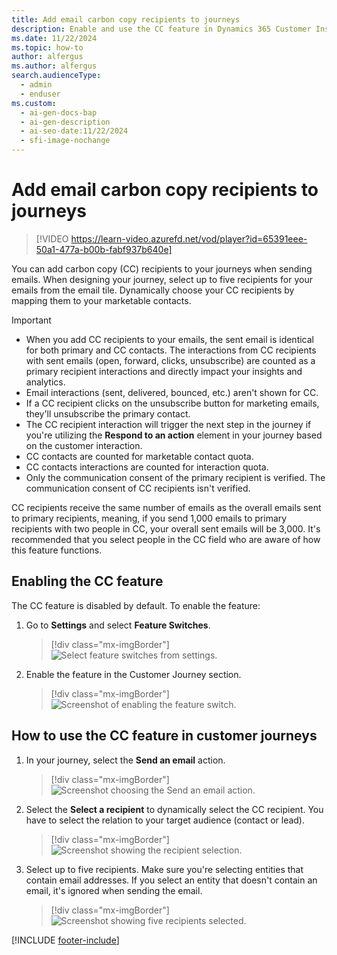 ```yaml
---
title: Add email carbon copy recipients to journeys
description: Enable and use the CC feature in Dynamics 365 Customer Insights - Journeys. Follow our guide to add up to five CC recipients to your emails.
ms.date: 11/22/2024
ms.topic: how-to
author: alfergus
ms.author: alfergus
search.audienceType:
  - admin
  - enduser
ms.custom:
  - ai-gen-docs-bap
  - ai-gen-description
  - ai-seo-date:11/22/2024
  - sfi-image-nochange
---
```


# Add email carbon copy recipients to journeys

> [!VIDEO https://learn-video.azurefd.net/vod/player?id=65391eee-50a1-477a-b00b-fabf937b640e]

You can add carbon copy (CC) recipients to your journeys when sending emails. When designing your journey, select up to five recipients for your emails from the email tile. Dynamically choose your CC recipients by mapping them to your marketable contacts.

> [!IMPORTANT]
>
>- When you add CC recipients to your emails, the sent email is identical for both primary and CC contacts. The interactions from CC recipients with sent emails (open, forward, clicks, unsubscribe) are counted as a primary recipient interactions and directly impact your insights and analytics.
>- Email interactions (sent, delivered, bounced, etc.) aren't shown for CC.
>- If a CC recipient clicks on the unsubscribe button for marketing emails, they'll unsubscribe the primary contact.
>- The CC recipient interaction will trigger the next step in the journey if you're utilizing the **Respond to an action** element in your journey based on the customer interaction.
>- CC contacts are counted for marketable contact quota.
>- CC contacts interactions are counted for interaction quota.
>- Only the communication consent of the primary recipient is verified. The communication consent of CC recipients isn't verified.
>
> CC recipients receive the same number of emails as the overall emails sent to primary recipients, meaning, if you send 1,000 emails to primary recipients with two people in CC, your overall sent emails will be 3,000. It's recommended that you select people in the CC field who are aware of how this feature functions.  
>

## Enabling the CC feature

The CC feature is disabled by default. To enable the feature:

1. Go to **Settings** and select **Feature Switches**.
    > [!div class="mx-imgBorder"]
    > ![Select feature switches from settings.](media/real-time-email-cc-settings-feature-switches.png "Select feature switches from settings")

2. Enable the feature in the Customer Journey section.
    > [!div class="mx-imgBorder"]
    > ![Screenshot of enabling the feature switch.](media/real-time-email-cc-enable-feature.png "Screenshot of enabling the feature switch")

## How to use the CC feature in customer journeys

1. In your journey, select the **Send an email** action.

    > [!div class="mx-imgBorder"]
    > ![Screenshot choosing the Send an email action.](media/real-time-email-cc-send-email.png "Screenshot choosing the Send an email action")

1. Select the **Select a recipient** to dynamically select the CC recipient. You have to select the relation to your target audience (contact or lead).

    > [!div class="mx-imgBorder"]
    > ![Screenshot showing the recipient selection.](media/real-time-email-cc-select-recipient.png "Screenshot showing the recipient selection")

1. Select up to five recipients. Make sure you're selecting entities that contain email addresses. If you select an entity that doesn't contain an email, it's ignored when sending the email.

    > [!div class="mx-imgBorder"]
    > ![Screenshot showing five recipients selected.](media/real-time-email-cc-select-recipient-up-to-5.png "Screenshot showing five recipients selected")

[!INCLUDE [footer-include](./includes/footer-banner.md)]
